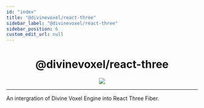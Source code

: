 ```yaml
---
id: "index"
title: "@divinevoxel/react-three"
sidebar_label: "@divinevoxel/react-three"
sidebar_position: 6
custom_edit_url: null
---
```


<h1 align="center">
@divinevoxel/react-three
</h1>

<p align="center">
<img src="https://divine-star-software.github.io/DigitalAssets/images/logo-small.png"/>
</p>

---

An intergration of Divine Voxel Engine into React Three Fiber.
